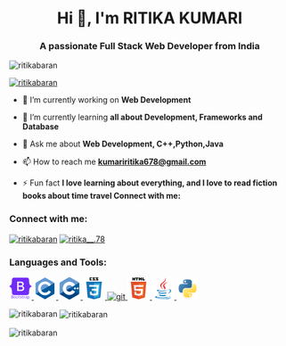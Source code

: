 <h1 align="center">Hi 👋, I'm RITIKA KUMARI</h1>
<h3 align="center">A passionate Full Stack Web Developer from India</h3>

<p align="left"> <img src="https://komarev.com/ghpvc/?username=ritikabaran&label=Profile%20views&color=0e75b6&style=flat" alt="ritikabaran" /> </p>

<p align="left"> <a href="https://github.com/ryo-ma/github-profile-trophy"><img src="https://github-profile-trophy.vercel.app/?username=ritikabaran" alt="ritikabaran" /></a> </p>

- 🔭 I’m currently working on **Web Development**

- 🌱 I’m currently learning **all about Development, Frameworks and Database**

- 💬 Ask me about **Web Development, C++,Python,Java**

- 📫 How to reach me **kumariritika678@gmail.com**

- ⚡ Fun fact **I love learning about everything, and I love to read fiction books about time travel Connect with me:**

<h3 align="left">Connect with me:</h3>
<p align="left">
<a href="https://linkedin.com/in/ritikabaran" target="blank"><img align="center" src="https://raw.githubusercontent.com/rahuldkjain/github-profile-readme-generator/master/src/images/icons/Social/linked-in-alt.svg" alt="ritikabaran" height="30" width="40" /></a>
<a href="https://instagram.com/ritika__.78" target="blank"><img align="center" src="https://raw.githubusercontent.com/rahuldkjain/github-profile-readme-generator/master/src/images/icons/Social/instagram.svg" alt="ritika__.78" height="30" width="40" /></a>
</p>

<h3 align="left">Languages and Tools:</h3>
<p align="left"> <a href="https://getbootstrap.com" target="_blank" rel="noreferrer"> <img src="https://raw.githubusercontent.com/devicons/devicon/master/icons/bootstrap/bootstrap-plain-wordmark.svg" alt="bootstrap" width="40" height="40"/> </a> <a href="https://www.cprogramming.com/" target="_blank" rel="noreferrer"> <img src="https://raw.githubusercontent.com/devicons/devicon/master/icons/c/c-original.svg" alt="c" width="40" height="40"/> </a> <a href="https://www.w3schools.com/cpp/" target="_blank" rel="noreferrer"> <img src="https://raw.githubusercontent.com/devicons/devicon/master/icons/cplusplus/cplusplus-original.svg" alt="cplusplus" width="40" height="40"/> </a> <a href="https://www.w3schools.com/css/" target="_blank" rel="noreferrer"> <img src="https://raw.githubusercontent.com/devicons/devicon/master/icons/css3/css3-original-wordmark.svg" alt="css3" width="40" height="40"/> </a> <a href="https://git-scm.com/" target="_blank" rel="noreferrer"> <img src="https://www.vectorlogo.zone/logos/git-scm/git-scm-icon.svg" alt="git" width="40" height="40"/> </a> <a href="https://www.w3.org/html/" target="_blank" rel="noreferrer"> <img src="https://raw.githubusercontent.com/devicons/devicon/master/icons/html5/html5-original-wordmark.svg" alt="html5" width="40" height="40"/> </a> <a href="https://www.java.com" target="_blank" rel="noreferrer"> <img src="https://raw.githubusercontent.com/devicons/devicon/master/icons/java/java-original.svg" alt="java" width="40" height="40"/> </a> <a href="https://www.python.org" target="_blank" rel="noreferrer"> <img src="https://raw.githubusercontent.com/devicons/devicon/master/icons/python/python-original.svg" alt="python" width="40" height="40"/> </a> </p>

<p><img align="left" src="https://github-readme-stats.vercel.app/api/top-langs?username=ritikabaran&show_icons=true&locale=en&layout=compact" alt="ritikabaran" /></p>

<p>&nbsp;<img align="center" src="https://github-readme-stats.vercel.app/api?username=ritikabaran&show_icons=true&locale=en" alt="ritikabaran" /></p>

<p><img align="center" src="https://github-readme-streak-stats.herokuapp.com/?user=ritikabaran&" alt="ritikabaran" /></p>

